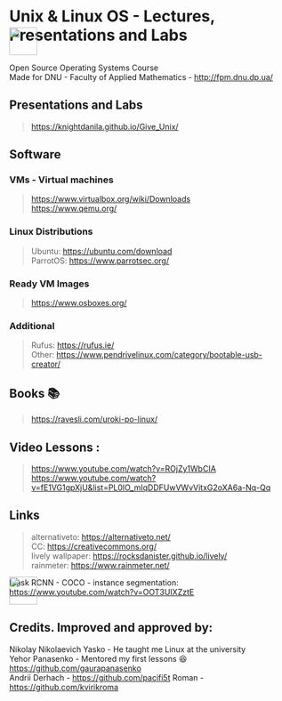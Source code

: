 # Unix & Linux OS - Lectures, Presentations and Labs 
<img src=/favicon_forReadme.ico width="50px" style="margin-top:-50px">

Open Source Operating Systems Course  
Made for DNU - Faculty of Applied Mathematics - http://fpm.dnu.dp.ua/

## Presentations and Labs
> https://knightdanila.github.io/Give_Unix/

## Software
### VMs - Virtual machines
> https://www.virtualbox.org/wiki/Downloads  
> https://www.qemu.org/  
### Linux Distributions 
> Ubuntu: https://ubuntu.com/download  
> ParrotOS: https://www.parrotsec.org/  
### Ready VM Images
> https://www.osboxes.org/
### Additional
> Rufus: https://rufus.ie/  
> Other: https://www.pendrivelinux.com/category/bootable-usb-creator/  
	
## Books :books:
> https://ravesli.com/uroki-po-linux/
## Video Lessons :
> https://www.youtube.com/watch?v=ROjZy1WbCIA  
> https://www.youtube.com/watch?v=fE1VG1gpXjU&list=PL0lO_mIqDDFUwVWvVitxG2oXA6a-Nq-Qq  

## Links
> alternativeto: https://alternativeto.net/  
> CC: https://creativecommons.org/  
> lively wallpaper: https://rocksdanister.github.io/lively/  
> rainmeter: https://www.rainmeter.net/

Mask RCNN - COCO - instance segmentation: https://www.youtube.com/watch?v=OOT3UIXZztE  

<img src=/favicon.ico width="50px" style="margin-top:-50px">

## Credits. Improved and approved by:
Nikolay Nikolaevich Yasko - He taught me Linux at the university  
Yehor Panasenko - Mentored my first lessons 😆 https://github.com/gaurapanasenko  
Andrii Derhach - https://github.com/pacifi5t 
Roman - https://github.com/kvirikroma  
